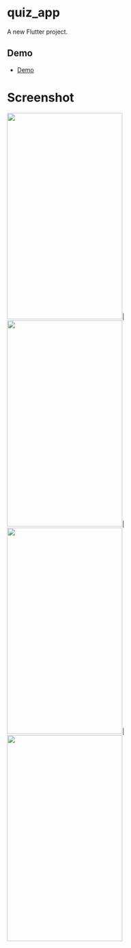 # quiz_app

A new Flutter project.

## Demo

 - [Demo](https://moquizapp.netlify.app)


# Screenshot
 <img src="https://github.com/MohammadAliOmari/test/assets/123997624/c4794e0c-be3f-4fa4-b76c-8aa7eeecfcf0" width="270" height="480">| <img src="https://github.com/MohammadAliOmari/test/assets/123997624/d4934380-fb32-436b-b232-6006ee9f048a" width="270" height="480">| 
 <img src="https://github.com/MohammadAliOmari/test/assets/123997624/b8a0e33f-0820-4806-8d94-a4c0e27dd930" width="270" height="480">| <img src="https://github.com/MohammadAliOmari/test/assets/123997624/a4a3d63f-dbb8-47cc-a785-268f030d6c1f" width="270" height="480">
